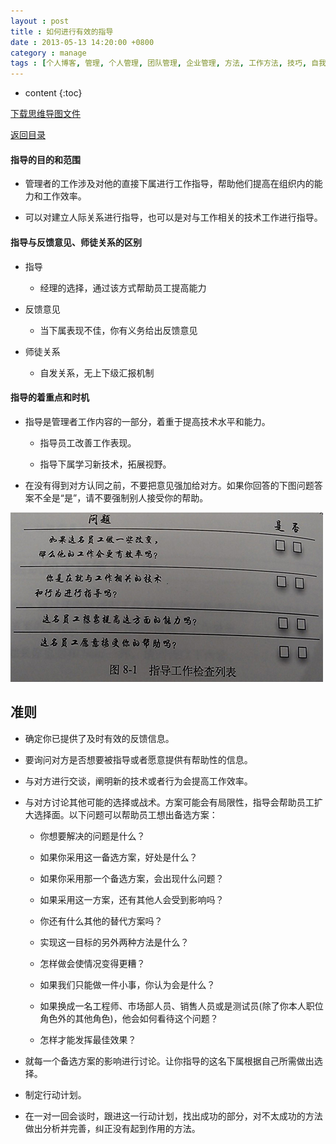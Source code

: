 ```yaml
---
layout : post
title : 如何进行有效的指导
date : 2013-05-13 14:20:00 +0800
category : manage
tags : [个人博客, 管理, 个人管理, 团队管理, 企业管理, 方法, 工作方法, 技巧, 自我提升]
---
```


* content
{:toc}


[下载思维导图文件](https://docs.google.com/file/d/0B7UFT4BR96escEFmREVURnNvdUE/edit?usp=sharing)

[返回目录](/manage/2013/04/07/Behind-closed-doors-secrets-of-great-management/)

#### 指导的目的和范围

- 管理者的工作涉及对他的直接下属进行工作指导，帮助他们提高在组织内的能力和工作效率。

- 可以对建立人际关系进行指导，也可以是对与工作相关的技术工作进行指导。


#### 指导与反馈意见、师徒关系的区别


- 指导

    - 经理的选择，通过该方式帮助员工提高能力

- 反馈意见

    - 当下属表现不佳，你有义务给出反馈意见

- 师徒关系

    - 自发关系，无上下级汇报机制

#### 指导的着重点和时机


- 指导是管理者工作内容的一部分，着重于提高技术水平和能力。

    - 指导员工改善工作表现。

    - 指导下属学习新技术，拓展视野。

- 在没有得到对方认同之前，不要把意见强加给对方。如果你回答的下图问题答案不全是“是”，请不要强制别人接受你的帮助。

![](/blogImages/20130513How-effective-guidance/zcAPW.jpg "指导工作检查列表")

## 准则

- 确定你已提供了及时有效的反馈信息。

- 要询问对方是否想要被指导或者愿意提供有帮助性的信息。

- 与对方进行交谈，阐明新的技术或者行为会提高工作效率。

- 与对方讨论其他可能的选择或战术。方案可能会有局限性，指导会帮助员工扩大选择面。以下问题可以帮助员工想出备选方案：

    - 你想要解决的问题是什么？
    
    - 如果你采用这一备选方案，好处是什么？
    
    - 如果你采用那一个备选方案，会出现什么问题？
    
    - 如果采用这一方案，还有其他人会受到影响吗？
    
    - 你还有什么其他的替代方案吗？
    
    - 实现这一目标的另外两种方法是什么？
    
    - 怎样做会使情况变得更糟？
    
    - 如果我们只能做一件小事，你认为会是什么？
    
    - 如果换成一名工程师、市场部人员、销售人员或是测试员(除了你本人职位角色外的其他角色)，他会如何看待这个问题？
    
    - 怎样才能发挥最佳效果？

- 就每一个备选方案的影响进行讨论。让你指导的这名下属根据自己所需做出选择。

- 制定行动计划。

- 在一对一回会谈时，跟进这一行动计划，找出成功的部分，对不太成功的方法做出分析并完善，纠正没有起到作用的方法。